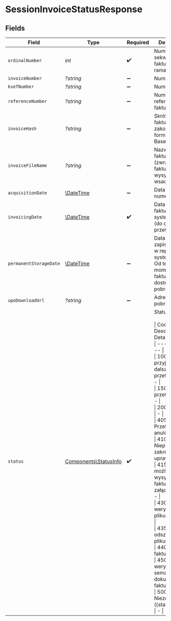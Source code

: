 # SessionInvoiceStatusResponse


## Fields

| Field                                                                                                                                                                                                                                                                                                                                                                                                                                                                                                                                                           | Type                                                                                                                                                                                                                                                                                                                                                                                                                                                                                                                                                            | Required                                                                                                                                                                                                                                                                                                                                                                                                                                                                                                                                                        | Description                                                                                                                                                                                                                                                                                                                                                                                                                                                                                                                                                     |
| --------------------------------------------------------------------------------------------------------------------------------------------------------------------------------------------------------------------------------------------------------------------------------------------------------------------------------------------------------------------------------------------------------------------------------------------------------------------------------------------------------------------------------------------------------------- | --------------------------------------------------------------------------------------------------------------------------------------------------------------------------------------------------------------------------------------------------------------------------------------------------------------------------------------------------------------------------------------------------------------------------------------------------------------------------------------------------------------------------------------------------------------- | --------------------------------------------------------------------------------------------------------------------------------------------------------------------------------------------------------------------------------------------------------------------------------------------------------------------------------------------------------------------------------------------------------------------------------------------------------------------------------------------------------------------------------------------------------------- | --------------------------------------------------------------------------------------------------------------------------------------------------------------------------------------------------------------------------------------------------------------------------------------------------------------------------------------------------------------------------------------------------------------------------------------------------------------------------------------------------------------------------------------------------------------- |
| `ordinalNumber`                                                                                                                                                                                                                                                                                                                                                                                                                                                                                                                                                 | *int*                                                                                                                                                                                                                                                                                                                                                                                                                                                                                                                                                           | :heavy_check_mark:                                                                                                                                                                                                                                                                                                                                                                                                                                                                                                                                              | Numer sekwencyjny faktury w ramach sesji.                                                                                                                                                                                                                                                                                                                                                                                                                                                                                                                       |
| `invoiceNumber`                                                                                                                                                                                                                                                                                                                                                                                                                                                                                                                                                 | *?string*                                                                                                                                                                                                                                                                                                                                                                                                                                                                                                                                                       | :heavy_minus_sign:                                                                                                                                                                                                                                                                                                                                                                                                                                                                                                                                              | Numer faktury.                                                                                                                                                                                                                                                                                                                                                                                                                                                                                                                                                  |
| `ksefNumber`                                                                                                                                                                                                                                                                                                                                                                                                                                                                                                                                                    | *?string*                                                                                                                                                                                                                                                                                                                                                                                                                                                                                                                                                       | :heavy_minus_sign:                                                                                                                                                                                                                                                                                                                                                                                                                                                                                                                                              | Numer KSeF.                                                                                                                                                                                                                                                                                                                                                                                                                                                                                                                                                     |
| `referenceNumber`                                                                                                                                                                                                                                                                                                                                                                                                                                                                                                                                               | *?string*                                                                                                                                                                                                                                                                                                                                                                                                                                                                                                                                                       | :heavy_minus_sign:                                                                                                                                                                                                                                                                                                                                                                                                                                                                                                                                              | Numer referencyjny faktury.                                                                                                                                                                                                                                                                                                                                                                                                                                                                                                                                     |
| `invoiceHash`                                                                                                                                                                                                                                                                                                                                                                                                                                                                                                                                                   | *?string*                                                                                                                                                                                                                                                                                                                                                                                                                                                                                                                                                       | :heavy_minus_sign:                                                                                                                                                                                                                                                                                                                                                                                                                                                                                                                                              | Skrót SHA256 faktury, zakodowany w formacie Base64.                                                                                                                                                                                                                                                                                                                                                                                                                                                                                                             |
| `invoiceFileName`                                                                                                                                                                                                                                                                                                                                                                                                                                                                                                                                               | *?string*                                                                                                                                                                                                                                                                                                                                                                                                                                                                                                                                                       | :heavy_minus_sign:                                                                                                                                                                                                                                                                                                                                                                                                                                                                                                                                              | Nazwa pliku faktury (zwracana dla faktur wysyłanych wsadowo).                                                                                                                                                                                                                                                                                                                                                                                                                                                                                                   |
| `acquisitionDate`                                                                                                                                                                                                                                                                                                                                                                                                                                                                                                                                               | [\DateTime](https://www.php.net/manual/en/class.datetime.php)                                                                                                                                                                                                                                                                                                                                                                                                                                                                                                   | :heavy_minus_sign:                                                                                                                                                                                                                                                                                                                                                                                                                                                                                                                                              | Data nadania numeru KSeF.                                                                                                                                                                                                                                                                                                                                                                                                                                                                                                                                       |
| `invoicingDate`                                                                                                                                                                                                                                                                                                                                                                                                                                                                                                                                                 | [\DateTime](https://www.php.net/manual/en/class.datetime.php)                                                                                                                                                                                                                                                                                                                                                                                                                                                                                                   | :heavy_check_mark:                                                                                                                                                                                                                                                                                                                                                                                                                                                                                                                                              | Data przyjęcia faktury w systemie KSeF (do dalszego przetwarzania).                                                                                                                                                                                                                                                                                                                                                                                                                                                                                             |
| `permanentStorageDate`                                                                                                                                                                                                                                                                                                                                                                                                                                                                                                                                          | [\DateTime](https://www.php.net/manual/en/class.datetime.php)                                                                                                                                                                                                                                                                                                                                                                                                                                                                                                   | :heavy_minus_sign:                                                                                                                                                                                                                                                                                                                                                                                                                                                                                                                                              | Data trwałego zapisu faktury w repozytorium systemu KSeF. Od tego momentu faktura jest dostępna do pobrania.                                                                                                                                                                                                                                                                                                                                                                                                                                                    |
| `upoDownloadUrl`                                                                                                                                                                                                                                                                                                                                                                                                                                                                                                                                                | *?string*                                                                                                                                                                                                                                                                                                                                                                                                                                                                                                                                                       | :heavy_minus_sign:                                                                                                                                                                                                                                                                                                                                                                                                                                                                                                                                              | Adres do pobrania UPO.                                                                                                                                                                                                                                                                                                                                                                                                                                                                                                                                          |
| `status`                                                                                                                                                                                                                                                                                                                                                                                                                                                                                                                                                        | [Components\StatusInfo](../../Models/Components/StatusInfo.md)                                                                                                                                                                                                                                                                                                                                                                                                                                                                                                  | :heavy_check_mark:                                                                                                                                                                                                                                                                                                                                                                                                                                                                                                                                              | Status faktury.<br/><br/>\| Code \| Description \| Details \|<br/>\| --- \| --- \| --- \|<br/>\| 100 \| Faktura przyjęta do dalszego przetwarzania \| - \|<br/>\| 150 \| Trwa przetwarzanie \| - \|<br/>\| 200 \| Sukces \| - \|<br/>\| 405 \| Przetwarzanie anulowane \| - \|<br/>\| 410 \| Nieprawidłowy zakres uprawnień \| - \|<br/>\| 415 \| Brak możliwości wysyłania faktury z załącznikiem \| - \|<br/>\| 430 \| Błąd weryfikacji pliku faktury \| - \|<br/>\| 435 \| Błąd odszyfrowania pliku \| - \|<br/>\| 440 \| Duplikat faktury \| - \|<br/>\| 450 \| Błąd weryfikacji semantyki dokumentu faktury \| - \|<br/>\| 500 \| Nieznany błąd ({statusCode}) \| - \| |